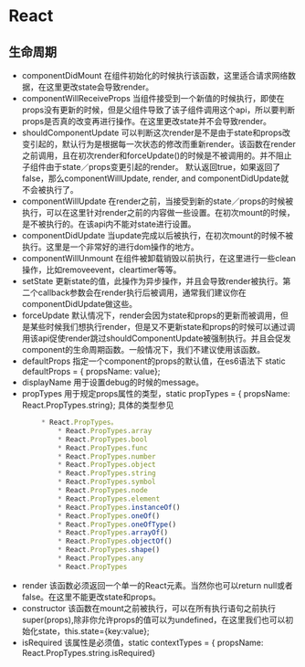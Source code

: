 # React 

## 生命周期
- componentDidMount 在组件初始化的时候执行该函数，这里适合请求网络数据，在这里更改state会导致render。
- componentWillReceiveProps 当组件接受到一个新值的时候执行，即使在props没有更新的时候，但是父组件导致了该子组件调用这个api，所以要判断props是否真的改变再进行操作。在这里更改state并不会导致render。
- shouldComponentUpdate 可以判断这次render是不是由于state和props改变引起的，默认行为是根据每一次状态的修改而重新render。该函数在render之前调用，且在初次render和forceUpdate()的时候是不被调用的。并不阻止子组件由于state／props变更引起的render。
	    默认返回true，如果返回了false，那么componentWillUpdate, render, and componentDidUpdate就不会被执行了。
- componentWillUpdate 在render之前，当接受到新的state／props的时候被执行，可以在这里针对render之前的内容做一些设置。在初次mount的时候，是不被执行的。在该api内不能对state进行设置。
- componentDidUpdate 当update完成以后被执行，在初次mount的时候不被执行。这里是一个非常好的进行dom操作的地方。
- componentWillUnmount 在组件被卸载销毁以前执行，在这里进行一些clean操作，比如removeevent，cleartimer等等。
- setState 更新state的值，此操作为异步操作，并且会导致render被执行。第二个callback参数会在render执行后被调用，通常我们建议你在componentDidUpdate做这些。
- forceUpdate 默认情况下，render会因为state和props的更新而被调用，但是某些时候我们想执行render，但是又不更新state和props的时候可以通过调用该api促使render跳过shouldComponentUpdate被强制执行。并且会促发component的生命周期函数。一般情况下，我们不建议使用该函数。
- defaultProps 指定一个component的props的默认值，在es6语法下 static defaultProps = { propsName: value};
- displayName 用于设置debug的时候的message。
- propTypes 用于规定props属性的类型，static propTypes = { propsName: React.PropTypes.string}; 具体的类型参见
```js
	    * React.PropTypes。
            * React.PropTypes.array
            * React.PropTypes.bool
            * React.PropTypes.func
            * React.PropTypes.number
            * React.PropTypes.object
            * React.PropTypes.string
            * React.PropTypes.symbol
            * React.PropTypes.node
            * React.PropTypes.element
            * React.PropTypes.instanceOf()
            * React.PropTypes.oneOf()
            * React.PropTypes.oneOfType()
            * React.PropTypes.arrayOf()
            * React.PropTypes.objectOf()
            * React.PropTypes.shape()
            * React.PropTypes.any
            * React.PropTypes
```
- render 该函数必须返回一个单一的React元素。当然你也可以return null或者false。在这里不能更改state和props。
- constructor 该函数在mount之前被执行，可以在所有执行语句之前执行super(props),除非你允许props的值可以为undefined，在这里我们也可以初始化state，this.state={key:value};
- isRequired 该属性是必须值，static contextTypes = { propsName: React.PropTypes.string.isRequired}
